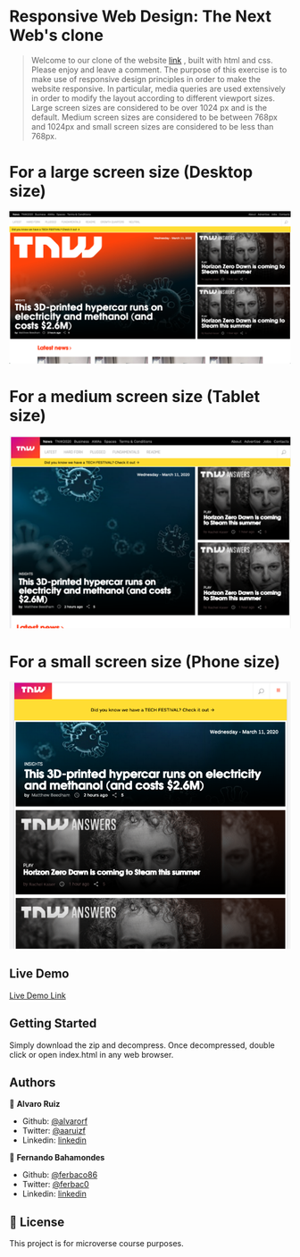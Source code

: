 # Responsive Web Design: The Next Web's clone

> Welcome to our clone of the website [link](https://thenextweb.com/) , built with html and css. Please enjoy and leave a comment. The purpose of this exercise is to make use of responsive design principles in order to make the website responsive. In particular, media queries are used extensively in order to modify the layout according to different viewport sizes. Large screen sizes are considered to be over 1024 px and is the default. Medium screen sizes are considered to be between 768px and 1024px and small screen sizes are considered to be less than 768px.

# For a large screen size (Desktop size)

![screenshot](/images/Fullsize.png)

# For a medium screen size (Tablet size)

![screenshot](/images/Mediumsize.png)

# For a small screen size (Phone size)

![screenshot](/images/Smallsize.png)

## Live Demo
[Live Demo Link](https://rawcdn.githack.com/alvarorf/ResponsiveWebDesign-TNW/07eaea804fd064fe927f62854540ea9d7177c29f/index.html)

## Getting Started

Simply download the zip and decompress. Once decompressed, double click or open index.html in any web browser. 

## Authors

👤 **Alvaro Ruiz**

- Github: [@alvarorf](https://github.com/alvarorf)
- Twitter: [@aaruizf](https://twitter.com/aaruizf)
- Linkedin: [linkedin](https://www.linkedin.com/in/alvaro-r-22810915a/)

👤 **Fernando Bahamondes**

- Github: [@ferbaco86](https://github.com/ferbaco86 )
- Twitter: [@ferbac0](https://twitter.com/ferbac0 )
- Linkedin: [linkedin](https://www.linkedin.com/in/fernando-bahamondes-correa/ )

## 📝 License

This project is for microverse course purposes.
